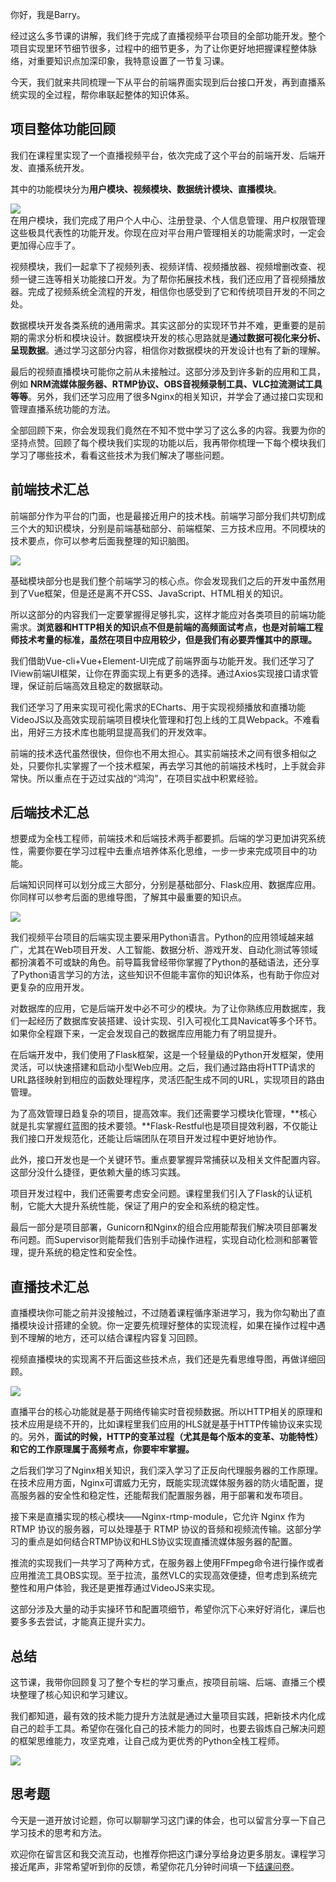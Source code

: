 你好，我是Barry。

经过这么多节课的讲解，我们终于完成了直播视频平台项目的全部功能开发。整个项目实现里环节细节很多，过程中的细节更多，为了让你更好地把握课程整体脉络，对重要知识点加深印象，我特意设置了一节复习课。

今天，我们就来共同梳理一下从平台的前端界面实现到后台接口开发，再到直播系统实现的全过程，帮你串联起整体的知识体系。

## 项目整体功能回顾

我们在课程里实现了一个直播视频平台，依次完成了这个平台的前端开发、后端开发、直播系统开发。

其中的功能模块分为**用户模块、视频模块、数据统计模块、直播模块**。

![](https://static001.geekbang.org/resource/image/e1/76/e1f6d018f9e42bcf07107f545e7e0a76.jpg?wh=2771x1528)  
在用户模块，我们完成了用户个人中心、注册登录、个人信息管理、用户权限管理这些极具代表性的功能开发。你现在应对平台用户管理相关的功能需求时，一定会更加得心应手了。

视频模块，我们一起拿下了视频列表、视频详情、视频播放器、视频增删改查、视频一键三连等相关功能接口开发。为了帮你拓展技术栈，我们还应用了音视频播放器。完成了视频系统全流程的开发，相信你也感受到了它和传统项目开发的不同之处。

数据模块开发各类系统的通用需求。其实这部分的实现环节并不难，更重要的是前期的需求分析和模块设计。数据模块开发的核心思路就是**通过数据可视化来分析、呈现数据**。通过学习这部分内容，相信你对数据模块的开发设计也有了新的理解。

最后的视频直播模块可能你之前从未接触过。这部分涉及到许多新的应用和工具，例如 **NRM流媒体服务器、RTMP协议、OBS音视频录制工具、VLC拉流测试工具等等**。另外，我们还学习应用了很多Nginx的相关知识，并学会了通过接口实现和管理直播系统功能的方法。

全部回顾下来，你会发现我们竟然在不知不觉中学习了这么多的内容。我要为你的坚持点赞。回顾了每个模块我们实现的功能以后，我再带你梳理一下每个模块我们学习了哪些技术，看看这些技术为我们解决了哪些问题。

## 前端技术汇总

前端部分作为平台的门面，也是最接近用户的技术栈。前端学习部分我们共切割成三个大的知识模块，分别是前端基础部分、前端框架、三方技术应用。不同模块的技术要点，你可以参考后面我整理的知识脑图。

![](https://static001.geekbang.org/resource/image/91/e8/915dd7c42e251df9dafcf48721a38be8.jpg?wh=4165x3079)

基础模块部分也是我们整个前端学习的核心点。你会发现我们之后的开发中虽然用到了Vue框架，但是还是离不开CSS、JavaScript、HTML相关的知识。

所以这部分的内容我们一定要掌握得足够扎实，这样才能应对各类项目的前端功能需求。**浏览器和HTTP相关的知识点不但是前端的高频面试考点，也是对前端工程师技术考量的标准，虽然在项目中应用较少，但是我们有必要弄懂其中的原理。**

我们借助Vue-cli+Vue+Element-UI完成了前端界面与功能开发。我们还学习了IView前端UI框架，让你在界面实现上有更多的选择。通过Axios实现接口请求管理，保证前后端高效且稳定的数据联动。

我们还学习了用来实现可视化需求的ECharts、用于实现视频播放和直播功能VideoJS以及高效实现前端项目模块化管理和打包上线的工具Webpack。不难看出，用好三方技术库也能明显提高我们的开发效率。

前端的技术迭代虽然很快，但你也不用太担心。其实前端技术之间有很多相似之处，只要你扎实掌握了一个技术框架，再去学习其他的前端技术栈时，上手就会非常快。所以重点在于迈过实战的“鸿沟”，在项目实战中积累经验。

## 后端技术汇总

想要成为全栈工程师，前端技术和后端技术两手都要抓。后端的学习更加讲究系统性，需要你要在学习过程中去重点培养体系化思维，一步一步来完成项目中的功能。

后端知识同样可以划分成三大部分，分别是基础部分、Flask应用、数据库应用。你同样可以参考后面的思维导图，了解其中最重要的知识点。

![](https://static001.geekbang.org/resource/image/9e/dd/9e6b43c170e6fcd9e87797e48b45b4dd.jpg?wh=4165x3079)

我们视频平台项目的后端实现主要采用Python语言。Python的应用领域越来越广，尤其在Web项目开发、人工智能、数据分析、游戏开发、自动化测试等领域都扮演着不可或缺的角色。前导篇我曾经带你掌握了Python的基础语法，还分享了Python语言学习的方法，这些知识不但能丰富你的知识体系，也有助于你应对更复杂的应用开发。

对数据库的应用，它是后端开发中必不可少的模块。为了让你熟练应用数据库，我们一起经历了数据库安装搭建、设计实现、引入可视化工具Navicat等多个环节。如果你全程跟下来，一定会发现自己的数据库应用能力有了明显提升。

在后端开发中，我们使用了Flask框架，这是一个轻量级的Python开发框架，使用灵活，可以快速搭建和启动小型Web应用。之后，我们通过路由将HTTP请求的URL路径映射到相应的函数处理程序，灵活匹配生成不同的URL，实现项目的路由管理。

为了高效管理日趋复杂的项目，提高效率。我们还需要学习模块化管理，**核心就是扎实掌握红蓝图的技术要领。**Flask-Restful也是项目提效利器，不仅能让我们接口开发规范化，还能让后端团队在项目开发过程中更好地协作。

此外，接口开发也是一个关键环节。重点要掌握异常捕获以及相关文件配置内容。这部分没什么捷径，更依赖大量的练习实践。

项目开发过程中，我们还需要考虑安全问题。课程里我们引入了Flask的认证机制，它能大大提升系统性能，保证了用户的安全和系统的稳定性。

最后一部分是项目部署，Gunicorn和Nginx的组合应用能帮我们解决项目部署发布问题。而Supervisor则能帮我们告别手动操作进程，实现自动化检测和部署管理，提升系统的稳定性和安全性。

## 直播技术汇总

直播模块你可能之前并没接触过，不过随着课程循序渐进学习，我为你勾勒出了直播模块设计搭建的全貌。你一定要先梳理好整体的实现流程，如果在操作过程中遇到不理解的地方，还可以结合课程内容复习回顾。

视频直播模块的实现离不开后面这些技术点，我们还是先看思维导图，再做详细回顾。

![](https://static001.geekbang.org/resource/image/96/e9/96abc2632cf02d0aa86ab504525a38e9.jpg?wh=4165x3079)

直播平台的核心功能就是基于网络传输实时音视频数据。所以HTTP相关的原理和技术应用是绕不开的，比如课程里我们应用的HLS就是基于HTTP传输协议来实现的。另外，**面试的时候，HTTP的变革过程（尤其是每个版本的变革、功能特性）和它的工作原理属于高频考点，你要牢牢掌握。**

之后我们学习了Nginx相关知识，我们深入学习了正反向代理服务器的工作原理。在技术应用方面，Nginx可谓威力无穷，既能实现流媒体服务器的防火墙配置，提高服务器的安全性和稳定性，还能帮我们配置服务器，用于部署和发布项目。

接下来是直播实现的核心模块——Nginx-rtmp-module，它允许 Nginx 作为 RTMP 协议的服务器，可以处理基于 RTMP 协议的音频和视频流传输。这部分学习的重点是如何结合RTMP协议和HLS协议实现直播流媒体服务器的配置。

推流的实现我们一共学习了两种方式，在服务器上使用FFmpeg命令进行操作或者应用推流工具OBS实现。至于拉流，虽然VLC的实现高效便捷，但考虑到系统完整性和用户体验，我还是更推荐通过VideoJS来实现。

这部分涉及大量的动手实操环节和配置项细节，希望你沉下心来好好消化，课后也要多多去尝试，才能真正提升实力。

## 总结

这节课，我带你回顾复习了整个专栏的学习重点，按项目前端、后端、直播三个模块整理了核心知识和学习建议。

我们都知道，最有效的技术能力提升方法就是通过大量项目实践，把新技术内化成自己的趁手工具。希望你在强化自己的技术能力的同时，也要去锻炼自己解决问题的框架思维能力，攻坚克难，让自己成为更优秀的Python全栈工程师。

![](https://static001.geekbang.org/resource/image/3c/9a/3c511f2e20fdf287833f6b18e119b59a.jpg?wh=2018x829)

## 思考题

今天是一道开放讨论题，你可以聊聊学习这门课的体会，也可以留言分享一下自己学习技术的思考和方法。

欢迎你在留言区和我交流互动，也推荐你把这门课分享给身边更多朋友。课程学习接近尾声，非常希望听到你的反馈，希望你花几分钟时间填一下[结课问卷](https://jinshuju.net/f/hoWpyp)。